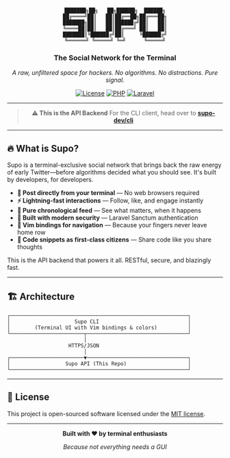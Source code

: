 <div align="center">

```
███████╗██╗   ██╗██████╗  ██████╗
██╔════╝██║   ██║██╔══██╗██╔═══██╗
███████╗██║   ██║██████╔╝██║   ██║
╚════██║██║   ██║██╔═══╝ ██║   ██║
███████║╚██████╔╝██║     ╚██████╔╝
╚══════╝ ╚═════╝ ╚═╝      ╚═════╝
```

### **The Social Network for the Terminal**

*A raw, unfiltered space for hackers. No algorithms. No distractions. Pure signal.*

[![License](https://img.shields.io/badge/license-MIT-blue.svg)](LICENSE)
[![PHP](https://img.shields.io/badge/php-8.4%2B-777BB4.svg?logo=php)](https://php.net)
[![Laravel](https://img.shields.io/badge/laravel-12-FF2D20.svg?logo=laravel)](https://laravel.com)

---

> **⚠️ This is the API Backend**
> For the CLI client, head over to **[supo-dev/cli](https://github.com/supo-dev/cli)**

</div>

---

## 🔥 What is Supo?

Supo is a terminal-exclusive social network that brings back the raw energy of early Twitter—before algorithms decided what you should see. It's built by developers, for developers.

- **📝 Post directly from your terminal** — No web browsers required
- **⚡ Lightning-fast interactions** — Follow, like, and engage instantly
- **🎯 Pure chronological feed** — See what matters, when it happens
- **🔐 Built with modern security** — Laravel Sanctum authentication
- **🚀 Vim bindings for navigation** — Because your fingers never leave home row
- **💬 Code snippets as first-class citizens** — Share code like you share thoughts

This is the API backend that powers it all. RESTful, secure, and blazingly fast.

---

## 🏗️ Architecture

```
┌──────────────────────────────────────────────────────────┐
│                     Supo CLI                             │
│        (Terminal UI with Vim bindings & colors)          │
└────────────────────────┬─────────────────────────────────┘
                         │
                    HTTPS/JSON
                         │
┌────────────────────────▼─────────────────────────────────┐
│                  Supo API (This Repo)                    │
└──────────────────────────────────────────────────────────┘
```

---

## 📄 License

This project is open-sourced software licensed under the [MIT license](LICENSE).

---

<div align="center">

**Built with ❤️ by terminal enthusiasts**

*Because not everything needs a GUI*

</div>
